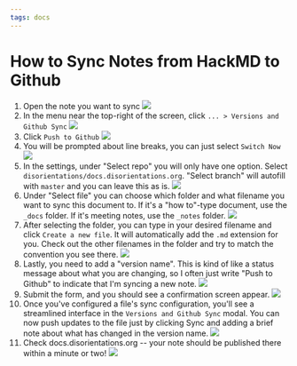 ```yaml
---
tags: docs
---
```


# How to Sync Notes from HackMD to Github

1. Open the note you want to sync ![](https://i.imgur.com/4CebMEM.png)
2. In the menu near the top-right of the screen, click `... > Versions and Github Sync` ![](https://i.imgur.com/GLakmby.png)
3. Click `Push to Github` ![](https://i.imgur.com/XHPXRoE.png)
4. You will be prompted about line breaks, you can just select `Switch Now` ![](https://i.imgur.com/MmcraXK.png)
5. In the settings, under "Select repo" you will only have one option. Select `disorientations/docs.disorientations.org`. "Select branch" will autofill with `master` and you can leave this as is. ![](https://i.imgur.com/4qrpdGF.png)
6. Under "Select file" you can choose which folder and what filename you want to sync this document to. If it's a "how to"-type document, use the `_docs` folder. If it's meeting notes, use the `_notes` folder. ![](https://i.imgur.com/sqdVq4f.png)
7. After selecting the folder, you can type in your desired filename and click `Create a new file`. It will automatically add the `.md` extension for you. Check out the other filenames in the folder and try to match the convention you see there. ![](https://i.imgur.com/vnljckO.png)
8. Lastly, you need to add a "version name". This is kind of like a status message about what you are changing, so I often just write "Push to Github" to indicate that I'm syncing a new note. ![](https://i.imgur.com/xmERjCE.png)
9. Submit the form, and you should see a confirmation screen appear. ![](https://i.imgur.com/vKYLF7s.png)
10. Once you've configured a file's sync configuration, you'll see a streamlined interface in the `Versions and Github Sync` modal. You can now push updates to the file just by clicking Sync and adding a brief note about what has changed in the version name. ![](https://i.imgur.com/ng9KaIn.png)
11. Check docs.disorientations.org -- your note should be published there within a minute or two! ![](https://i.imgur.com/Pg0p8cU.jpg)

